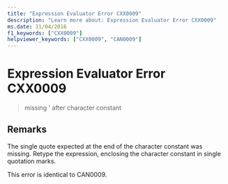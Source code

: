 ```yaml
---
title: "Expression Evaluator Error CXX0009"
description: "Learn more about: Expression Evaluator Error CXX0009"
ms.date: 11/04/2016
f1_keywords: ["CXX0009"]
helpviewer_keywords: ["CXX0009", "CAN0009"]
---
```

# Expression Evaluator Error CXX0009

> missing ' after character constant

## Remarks

The single quote expected at the end of the character constant was missing. Retype the expression, enclosing the character constant in single quotation marks.

This error is identical to CAN0009.
